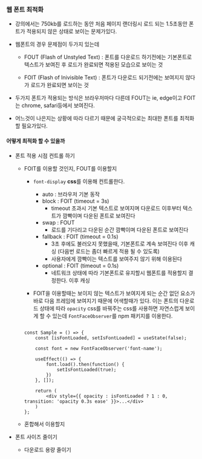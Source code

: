 ### 웹 폰트 최적화

- 강의에서는 750kb를 로드하는 동안 처음 페이지 랜더링시 로드 되는 1.5초동안 폰트가 적용되지 않은 상태로 보이는 문제가있다.

- 웹폰트의 경우 문제점이 두가지 있는데
    - FOUT (Flash of Unstyled Text) : 폰트를 다운로드 하기전에는 기본폰트로 텍스트가 보여진 후 로드가 완료되면 적용된 모습으로 보이는 것

    - FOIT (Flash of Inivisible Text) : 폰트가 다운로드 되기전에는 보여지지 않다가 로드가 완료되면 보이는 것

- 두가지 폰트가 적용되는 방식은 브라우저마다 다른데 FOUT는 ie, edge이고 FOIT는 chrome, safari등에서 보여진다.

- 어느것이 나은지는 상황에 따라 다르기 때문에 궁극적으로는 최대한 폰트를 최적화할 필요가있다.

#### 어떻게 최적화 할 수 있을까

- 폰트 적용 시점 컨트롤 하기
    - FOIT를 이용할 것인지, FOUT를 이용할지
        - `font-display` **css**를 이용해 컨트롤한다.
            - auto : 브라우저 기본 동작
            - block : FOIT (timeout = 3s)
                - timeout 초과시 기본 텍스트로 보여지며 다운로드 이후부터 텍스트가 깜빡이며 다운된 폰트로 보여진다
            - swap : FOUT
                - 로드를 기다리고 다운된 순간 깜빡이며 다운된 폰트로 보여진다
            - fallback : FOIT (timeout = 0.1s)
                - 3초 후에도 불러오지 못했을때, 기본폰트로 계속 보여진다 이후 캐싱 (다음번 로드는 좀더 빠르게 적용 될 수 있도록)
                - 사용자에게 깜빡이는 텍스트를 보여주지 않기 위해 이용된다
            - optional : FOIT (timeout = 0.1s)
                - 네트워크 상태에 따라 기본폰트로 유지할시 웹폰트를 적용할지 결정한다. 이후 캐싱

        - FOIT을 이용할때는 보이지 않는 텍스트가 보여지게 되는 순간 없던 요소가 바로 다음 프레임에 보여지기 때문에 어색할때가 있다. 이는 폰트의 다운로드 상태에 따라 `opacity` css를 바꿔주는 css를 사용하면 자연스럽게 보이게 할 수 있는데 `FontFaceObserver`를 npm 패키지를 이용한다.

        ```
        
        const Sample = () => {
            const [isFontLoaded, setIsFontLoaded] = useState(false);

            const font = new FontFaceObserver('font-name');

            useEffect(() => {
                font.load().then(function() {
                    setIsFontLoaded(true);
                })
            }, []);

            return (
                <div style={{ opacity : isFontLoaded ? 1 : 0, transition: 'opacity 0.3s ease' }}>...</div>
            )
        };

        ```
    

    - 혼합해서 이용할지 

- 폰트 사이즈 줄이기
    - 다운로드 용량 줄이기